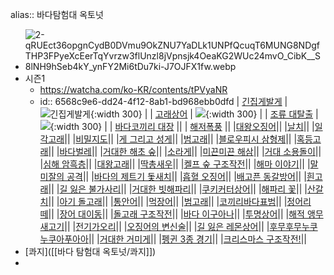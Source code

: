 alias:: 바다탐험대 옥토넛

- ![2-qRUEct36opgnCydB0DVmu9OkZNU7YaDLk1UNPfQcuqT6MUNG8NDgfTHP3FPyeXcEerTqYvrzw3flUnzl8jVpnsjk4OeaKG2WUc24mvO_CibK__S8lNH9hSeb4kY_ynFY2Mi6tDu7ki-J7OJFX1fw.webp](../assets/2-qRUEct36opgnCydB0DVmu9OkZNU7YaDLk1UNPfQcuqT6MUNG8NDgfTHP3FPyeXcEerTqYvrzw3flUnzl8jVpnsjk4OeaKG2WUc24mvO_CibK_S8lNH9hSeb4kY_ynFY2Mi6tDu7ki-J7OJFX1fw_1698208265190_0.webp)
- 시즌1
	- https://watcha.com/ko-KR/contents/tPVyaNR
	- id:: 6568c9e6-dd24-4f12-8ab1-bd968ebb0dfd
	  | [긴집게발게](https://watcha.com/watch/eq94AE1) | ![긴집게발게](https://an2-img.amz.wtchn.net/image/vod/c_fill_auto,q_70,w_1280,h_720/2c9f98d76e63f0f8016e64f405a30036/thumbnail-hq/0020.jpg?sig=7c034081bcbe57590d739b286f160246b9f0a8a87500fe2109833a6464dd0b9b){:width 300} |
	  | [고래상어](https://watcha.com/watch/exR18lz) | ![](https://an2-img.amz.wtchn.net/image/vod/c_fill_auto,q_70,w_1280,h_720/2c9f98d76e63f0f8016e64f405ad0037/thumbnail-hq/0054.jpg?sig=c794e45f93114ca8361d0419859707b05dacc43584560c6be1ff398d1dde7bc6){:width 300} |
	  | [조류 대탈출](https://watcha.com/watch/exEOAR0?mappingSource=basic) | ![](https://an2-img.amz.wtchn.net/image/vod/c_fill_auto,q_70,w_1280,h_720/2c9f98d76e63f0f8016e64f405b70038/thumbnail-hq/0044.jpg?sig=16c1c98d82331a0af7b1273e352064946622774776625cba7c61c09c787c0d93){:width 300} |
	  | [바다코끼리 대장](https://watcha.com/watch/eqbAG3a) ||
	  | [해저폭풍](https://watcha.com/watch/ex3w3Gb?mappingSource=basic) ||
	  |[대왕오징어](https://watcha.com/watch/e7Mjz8w?mappingSource=basic)||
	  |[날치](https://watcha.com/watch/exaaZbO?mappingSource=basic)||
	  |[일각고래](https://watcha.com/watch/eqja3D5?mappingSource=basic)||
	  |[비밀지도](https://watcha.com/watch/eY0g0mj?mappingSource=basic)||
	  |[게 그리고 성게](https://watcha.com/watch/exvN6W3?mappingSource=basic)||
	  |[범고래](https://watcha.com/watch/eYnZ2v9?mappingSource=basic)||
	  |[블로우피시 삼형제](https://watcha.com/watch/eY123nV?mappingSource=basic)||
	  |[혹등고래](https://watcha.com/watch/e7rrVjr?mappingSource=basic)||
	  |[바다벌레](https://watcha.com/watch/exz5NLy?mappingSource=basic)||
	  |[거대한 해초 숲](https://watcha.com/watch/eqKgkOQ?mappingSource=basic)||
	  |[소라게](https://watcha.com/watch/exDzn4L?mappingSource=basic)||
	  |[미끈미끈 해삼](https://watcha.com/watch/eYd1Pjy?mappingSource=basic)||
	  |[거대 소용돌이](https://watcha.com/watch/exJnAkA?mappingSource=basic)||
	  |[심해 암흑층](https://watcha.com/watch/e7XXmZK?mappingSource=basic)||
	  |[대왕고래](https://watcha.com/watch/e7WrdKQ?mappingSource=basic)||
	  |[딱총새우](https://watcha.com/watch/eYlJaR9?mappingSource=basic)||
	  |[켈프 숲 구조작전](https://watcha.com/watch/eqLW4dE?mappingSource=basic)||
	  |[해마 이야기](https://watcha.com/watch/ex5b3JK?mappingSource=basic)||
	  |[말미잘의 공격](https://watcha.com/watch/expk6Mn?mappingSource=basic)||
	  |[바다의 제트기 돛새치](https://watcha.com/watch/eqQQM4n?mappingSource=basic)||
	  |[흡혈 오징어](https://watcha.com/watch/eq8OJ22?mappingSource=basic)||
	  |[배고픈 동갈방어](https://watcha.com/watch/e74lVk2?mappingSource=basic)||
	  |[흰고래](https://watcha.com/watch/eqBO4rQ?mappingSource=basic)||
	  |[길 잃은 불가사리](https://watcha.com/watch/e7VkrNo?mappingSource=basic)||
	  |[거대한 빗해파리](https://watcha.com/watch/e7mV0Ew?mappingSource=basic)||
	  |[쿠키커터상어](https://watcha.com/watch/eqOkMJV?mappingSource=basic)||
	  |[해파리 꽃](https://watcha.com/watch/eqNQyKR?mappingSource=basic)||
	  |[산갈치](https://watcha.com/watch/eqyLK6G?mappingSource=basic)||
	  |[아기 돌고래](https://watcha.com/watch/eY2bVn0?mappingSource=basic)||
	  |[통안어](https://watcha.com/watch/eYA8npy?mappingSource=basic)||
	  |[먹장어](https://watcha.com/watch/exoVJ3P?mappingSource=basic)||
	  |[범고래](https://watcha.com/watch/eYw3J1D?mappingSource=basic)||
	  |[코끼리바다표범](https://watcha.com/watch/eqkJa9N?mappingSource=basic)||
	  |[정어리 떼](https://watcha.com/watch/eqZA3ev?mappingSource=basic)||
	  |[장어 대이동](https://watcha.com/watch/exGQmrl?mappingSource=basic)||
	  |[돌고래 구조작전](https://watcha.com/watch/e7e9g0B?mappingSource=basic)||
	  |[바다 이구아나](https://watcha.com/watch/e7PymKN?mappingSource=basic)||
	  |[투명상어](https://watcha.com/watch/e7gKnGa?mappingSource=basic)||
	  |[해적 앵무새고기](https://watcha.com/watch/eq94An1?mappingSource=basic)||
	  |[전기가오리](https://watcha.com/watch/exR18Kz?mappingSource=basic)||
	  |[오징어의 변신술](https://watcha.com/watch/exEOAD0?mappingSource=basic)||
	  |[길 잃은 레몬상어](https://watcha.com/watch/eqbAGMa?mappingSource=basic)||
	  |[후무후무누쿠누쿠아푸아아](https://watcha.com/watch/ex3w3kb?mappingSource=basic)||
	  |[거대한 거미게](https://watcha.com/watch/e7Mjzkw?mappingSource=basic)||
	  |[펭귄 3종 경기](https://watcha.com/watch/exaaZ3O?mappingSource=basic)||
	  |[크리스마스 구조작전!](https://watcha.com/watch/eqja3g5?mappingSource=basic)||
- [콰지]([[바다 탐험대 옥토넛/콰지]])
-